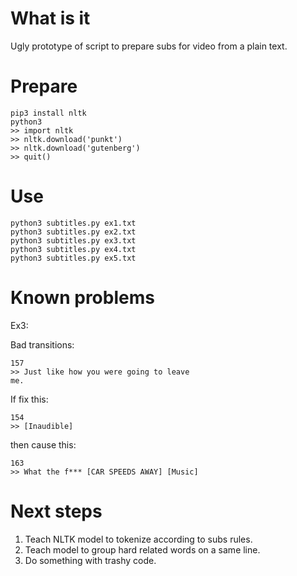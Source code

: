 # What is it

Ugly prototype of script to prepare subs for video from a plain text. 


# Prepare

```
pip3 install nltk
python3
>> import nltk
>> nltk.download('punkt')
>> nltk.download('gutenberg')
>> quit() 
```

# Use

```
python3 subtitles.py ex1.txt
python3 subtitles.py ex2.txt
python3 subtitles.py ex3.txt
python3 subtitles.py ex4.txt
python3 subtitles.py ex5.txt
```

# Known problems

Ex3:

Bad transitions:

```
157
>> Just like how you were going to leave
me.
```

If fix this:

```
154
>> [Inaudible]
```

then cause this:

```
163
>> What the f*** [CAR SPEEDS AWAY] [Music]
```

# Next steps

1. Teach NLTK model to tokenize according to subs rules.
2. Teach model to group hard related words on a same line.
3. Do something with trashy code.

